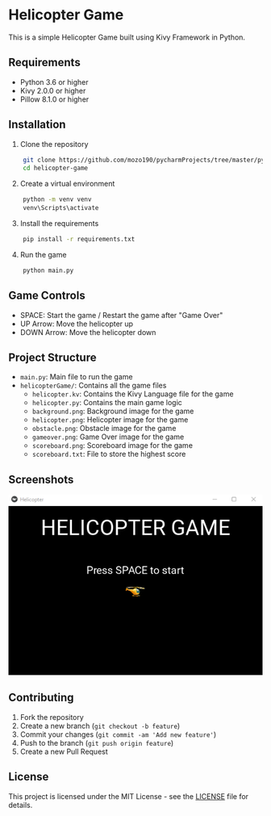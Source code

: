 # Helicopter Game

This is a simple Helicopter Game built using Kivy Framework in Python.

## Requirements

- Python 3.6 or higher
- Kivy 2.0.0 or higher
- Pillow 8.1.0 or higher

## Installation

1. Clone the repository

```sh
    git clone https://github.com/mozo190/pycharmProjects/tree/master/pythonProject-Helicopter_game.git
    cd helicopter-game
```

2. Create a virtual environment

```sh
    python -m venv venv
    venv\Scripts\activate
```

3. Install the requirements

```sh
    pip install -r requirements.txt
```

4. Run the game

```sh
    python main.py
```

## Game Controls

- SPACE: Start the game / Restart the game after "Game Over"
- UP Arrow: Move the helicopter up
- DOWN Arrow: Move the helicopter down

## Project Structure

- `main.py`: Main file to run the game
- `helicopterGame/`: Contains all the game files
    - `helicopter.kv`: Contains the Kivy Language file for the game
    - `helicopter.py`: Contains the main game logic
    - `background.png`: Background image for the game
    - `helicopter.png`: Helicopter image for the game
    - `obstacle.png`: Obstacle image for the game
    - `gameover.png`: Game Over image for the game
    - `scoreboard.png`: Scoreboard image for the game
    - `scoreboard.txt`: File to store the highest score

## Screenshots

![Game Screenshot](screenshot.png)

## Contributing

1. Fork the repository
2. Create a new branch (`git checkout -b feature`)
3. Commit your changes (`git commit -am 'Add new feature'`)
4. Push to the branch (`git push origin feature`)
5. Create a new Pull Request

## License

This project is licensed under the MIT License - see the [LICENSE](LICENSE) file for details.
